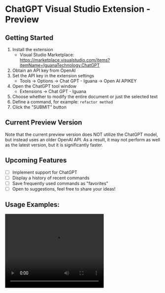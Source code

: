 # ChatGPT Visual Studio Extension - Preview

## Getting Started
1. Install the extension 
   - Visual Studio Marketplace: https://marketplace.visualstudio.com/items?itemName=IguanaTechnology.ChatGPT
2. Obtain an API key from OpenAI
3. Set the API key in the extension settings
   - Tools -> Options -> Chat GPT - Iguana -> Open AI APIKEY
4. Open the ChatGPT tool window
   - Extensions -> Chat GPT - Iguana
5. Choose whether to modify the entire document or just the selected text
6. Define a command, for example: `refactor method`
7. Click the "SUBMIT" button

## Current Preview Version
Note that the current preview version does NOT utilize the ChatGPT model, but instead uses an older OpenAI API. As a result, it may not perform as well as the latest version, but it is significantly faster.

## Upcoming Features
- [ ] Implement support for ChatGPT
- [ ] Display a history of recent commands
- [ ] Save frequently used commands as "favorites"
- [ ] Open to suggestions, feel free to share your ideas!

## Usage Examples:

<video width="320" height="240" controls>
  <source src="Videos/ChatGPTIntegrationToVisualStudio.mp4" type="video/mp4">
</video>
